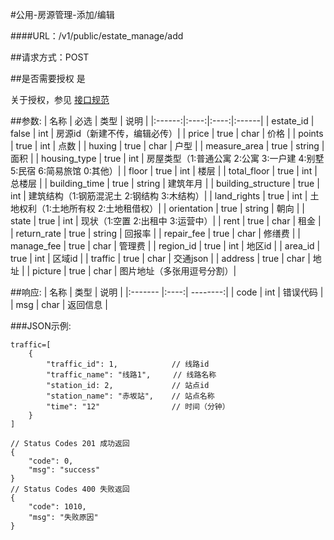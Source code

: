 #公用-房源管理-添加/编辑

####URL：/v1/public/estate_manage/add

##请求方式：POST

##是否需要授权
是

关于授权，参见 [接口规范][1]

##参数:
| 名称 | 必选 | 类型 | 说明 |
|:------:|:----:|:----:|:------|
| estate_id | false | int | 房源id（新建不传，编辑必传）|
| price | true | char | 价格 |
| points | true | int | 点数 |
| huxing | true | char | 户型 |
| measure_area | true | string | 面积 |
| housing_type | true | int | 房屋类型（1:普通公寓 2:公寓 3:一户建 4:别墅 5:民宿 6:简易旅馆 0:其他）|
| floor | true | int | 楼层 |
| total_floor | true | int | 总楼层 |
| building_time | true | string | 建筑年月 |
| building_structure | true | int | 建筑结构（1:钢筋混泥土 2:钢结构 3:木结构）|
| land_rights | true | int | 土地权利（1:土地所有权 2:土地租借权）|
| orientation | true | string | 朝向 |
| state | true | int | 现状（1:空置 2:出租中 3:运营中）|
| rent | true | char | 租金 |
| return_rate | true | string | 回报率 |
| repair_fee | true | char | 修缮费 |
| manage_fee | true | char | 管理费 |
| region_id | true | int | 地区id |
| area_id | true | int | 区域id |
| traffic | true | char | 交通json |
| address | true | char | 地址 |
| picture | true | char | 图片地址（多张用逗号分割）|

##响应:
| 名称  | 类型  | 说明 |
|:------- |:----:| --------:|
| code    | int  |  错误代码 |
| msg     | char |  返回信息 |

###JSON示例:
```
traffic=[
	{
		"traffic_id": 1,            // 线路id
		"traffic_name": "线路1",     // 线路名称
		"station_id: 2,             // 站点id
		"station_name": "赤坂站",    // 站点名称
		"time": "12"				// 时间（分钟）
	}
]

// Status Codes 201 成功返回
{
    "code": 0,
    "msg": "success"
}
// Status Codes 400 失败返回
{
    "code": 1010,
    "msg": "失败原因"
}
```
[1]: ../read/auth.html